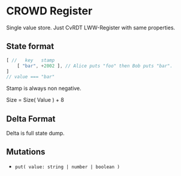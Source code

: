 # CROWD Register

Single value store. Just CvRDT LWW-Register with same properties.

## State format

```javascript
[ //   key   stamp
	[ "bar", +2002 ], // Alice puts "foo" then Bob puts "bar".
]
// value === "bar"
```

Stamp is always non negative.

Size = Size( Value ) + 8

## Delta Format

Delta is full state dump.

## Mutations

- `put( value: string | number | boolean )`
